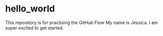 # hello_world
This repository is for practising the GitHub Flow
My name is Jessica.
I am super excited to get started.
